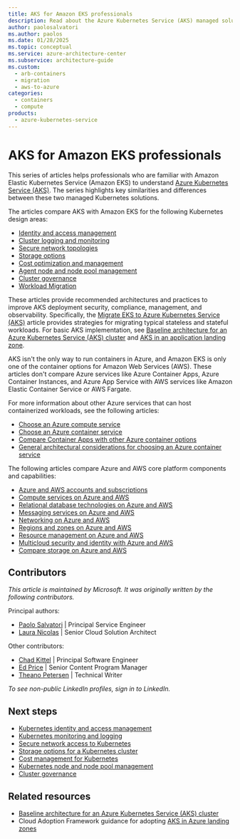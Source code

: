 ```yaml
---
title: AKS for Amazon EKS professionals
description: Read about the Azure Kubernetes Service (AKS) managed solution, configurations, best practices, and similarities and differences with Amazon EKS.
author: paolosalvatori
ms.author: paolos
ms.date: 01/28/2025
ms.topic: conceptual
ms.service: azure-architecture-center
ms.subservice: architecture-guide
ms.custom:
  - arb-containers
  - migration
  - aws-to-azure
categories:
  - containers
  - compute
products:
  - azure-kubernetes-service
---
```


# AKS for Amazon EKS professionals

This series of articles helps professionals who are familiar with Amazon Elastic Kubernetes Service (Amazon EKS) to understand [Azure Kubernetes Service (AKS)](/azure/aks/intro-kubernetes). The series highlights key similarities and differences between these two managed Kubernetes solutions.

The articles compare AKS with Amazon EKS for the following Kubernetes design areas:

- [Identity and access management](workload-identity.md)
- [Cluster logging and monitoring](monitoring.md)
- [Secure network topologies](private-clusters.md)
- [Storage options](storage.md)
- [Cost optimization and management](cost-management.md)
- [Agent node and node pool management](node-pools.md)
- [Cluster governance](governance.md)
- [Workload Migration](migrate-eks-to-aks.md)

These articles provide recommended architectures and practices to improve AKS deployment security, compliance, management, and observability. Specifically, the [Migrate EKS to Azure Kubernetes Service (AKS)](migrate-eks-to-aks.md) article provides strategies for migrating typical stateless and stateful workloads. For basic AKS implementation, see [Baseline architecture for an Azure Kubernetes Service (AKS) cluster](/azure/architecture/reference-architectures/containers/aks/secure-baseline-aks) and [AKS in an application landing zone](/azure/cloud-adoption-framework/scenarios/app-platform/aks/landing-zone-accelerator).

AKS isn't the only way to run containers in Azure, and Amazon EKS is only one of the container options for Amazon Web Services (AWS). These articles don't compare Azure services like Azure Container Apps, Azure Container Instances, and Azure App Service with AWS services like Amazon Elastic Container Service or AWS Fargate.

For more information about other Azure services that can host containerized workloads, see the following articles:

- [Choose an Azure compute service](/azure/architecture/guide/technology-choices/compute-decision-tree)
- [Choose an Azure container service](/azure/architecture/guide/choose-azure-container-service)
- [Compare Container Apps with other Azure container options](/azure/container-apps/compare-options)
- [General architectural considerations for choosing an Azure container service](/azure/architecture/guide/container-service-general-considerations)

The following articles compare Azure and AWS core platform components and capabilities:

- [Azure and AWS accounts and subscriptions](../accounts.md)
- [Compute services on Azure and AWS](../compute.md)
- [Relational database technologies on Azure and AWS](../databases.md)
- [Messaging services on Azure and AWS](../messaging.md)
- [Networking on Azure and AWS](../networking.md)
- [Regions and zones on Azure and AWS](../regions-zones.md)
- [Resource management on Azure and AWS](../resources.md)
- [Multicloud security and identity with Azure and AWS](../security-identity.md)
- [Compare storage on Azure and AWS](../storage.md)

## Contributors

*This article is maintained by Microsoft. It was originally written by the following contributors.*

Principal authors:

- [Paolo Salvatori](https://www.linkedin.com/in/paolo-salvatori/) | Principal Service Engineer
- [Laura Nicolas](https://www.linkedin.com/in/lauranicolasd/) | Senior Cloud Solution Architect

Other contributors:

- [Chad Kittel](https://www.linkedin.com/in/chadkittel) | Principal Software Engineer
- [Ed Price](https://www.linkedin.com/in/priceed) | Senior Content Program Manager
- [Theano Petersen](https://www.linkedin.com/in/theanop) | Technical Writer

*To see non-public LinkedIn profiles, sign in to LinkedIn.*

## Next steps

- [Kubernetes identity and access management](workload-identity.md)
- [Kubernetes monitoring and logging](monitoring.md)
- [Secure network access to Kubernetes](private-clusters.md)
- [Storage options for a Kubernetes cluster](storage.md)
- [Cost management for Kubernetes](cost-management.md)
- [Kubernetes node and node pool management](node-pools.md)
- [Cluster governance](governance.md)

## Related resources

- [Baseline architecture for an Azure Kubernetes Service (AKS) cluster](/azure/architecture/reference-architectures/containers/aks/secure-baseline-aks)
- Cloud Adoption Framework guidance for adopting [AKS in Azure landing zones](/azure/cloud-adoption-framework/scenarios/app-platform/aks/landing-zone-accelerator)

